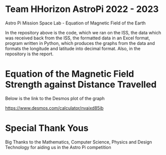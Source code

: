 # Team HHorizon AstroPi 2022 - 2023
Astro Pi Mission Space Lab - Equation of Magnetic Field of the Earth

In the repository above is the code, which we ran on the ISS, the data which was received back from the ISS, the formatted data in an Excel format, program written in Python, which produces the graphs from the data and formats the longitude and latitude into decimal format. Also, in the repository is the report.

# Equation of the Magnetic Field Strength against Distance Travelled

Below is the link to the Desmos plot of the graph

https://www.desmos.com/calculator/nvaixd85ib

# Special Thank Yous

Big Thanks to the Mathematics, Computer Science, Physics and Design Technology for aiding us in the Astro Pi competition
